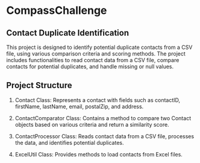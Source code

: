 # CompassChallenge

## Contact Duplicate Identification

This project is designed to identify potential duplicate contacts from a CSV file, using various comparison criteria and
scoring methods. The project includes functionalities to read contact data from a CSV file, compare contacts for
potential duplicates, and handle missing or null values.

## Project Structure

1. Contact Class: Represents a contact with fields such as contactID, firstName, lastName, email, postalZip, and
   address.

2. ContactComparator Class: Contains a method to compare two Contact objects based on various criteria and return a
   similarity score.

3. ContactProcessor Class: Reads contact data from a CSV file, processes the data, and identifies potential duplicates.

4. ExcelUtil Class: Provides methods to load contacts from Excel files. 